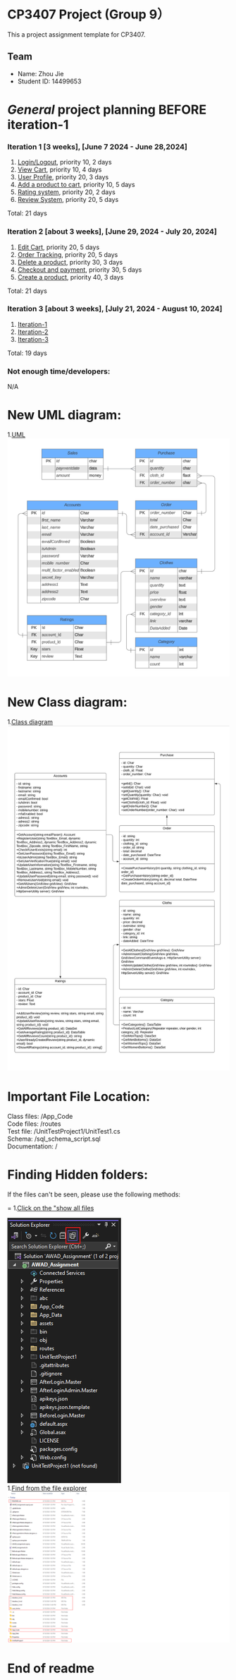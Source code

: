 ﻿ 
# CP3407 Project (Group 9） 

This a project assignment template for CP3407. 
 

## Team

* Name: Zhou Jie
* Student ID: 14499653
 

# *General* project planning BEFORE iteration-1 


### Iteration 1 [3 weeks], [June 7 2024 - June 28,2024]

1. [Login/Logout](./user_stories/user_story_01_Login_Logout.md), priority 10, 2 days
2. [View Cart](./user_stories/user_story_08_View_Cart.md), priority 10, 4 days
3. [User Profile](./user_stories/user_story_06_User_Profile.md), priority 20, 3 days
4. [Add a product to cart](./user_stories/user_story_07_Add_Product_To_Cart.md), priority 10, 5 days
5. [Rating system](./user_stories/user_story_13_Rating_System.md), priority 20, 2 days
6. [Review System](./user_stories/user_story_14_Review_System.md), priority 20, 5 days

Total: 21 days


### Iteration 2 [about 3 weeks], [June 29, 2024 - July 20, 2024]
1. [Edit Cart](./user_stories/user_story_09_Edit_Cart.md), priority 20, 5 days
2. [Order Tracking](./user_stories/user_story_11_Order_Tracking.md), priority 20, 5 days
3. [Delete a product](./user_stories/user_story_04_Delete_Product.md), priority 30, 3 days
4. [Checkout and payment](./user_stories/user_story_10_Checkout_Payment.md), priority 30, 5 days
5. [Create a product](./user_stories/user_story_02_Create_Product.md), priority 40, 3 days



Total: 21 days

### Iteration 3 [about 3 weeks], [July 21, 2024 - August 10, 2024]
1. [Iteration-1](./iteration_1.md)
2. [Iteration-2](./iteration_2.md)
2. [Iteration-3](./iteration_3.md)

Total: 19 days

### Not enough time/developers: 
N/A


# New UML diagram:
1.[UML](user_stories/pictures/new_UML1.png)<br/>
![alt text](user_stories/pictures/new_UML1.png)

# New Class diagram:
1.[Class diagram](user_stories/pictures/new_Class_Diagram.png)
![alt text](user_stories/pictures/new_Class_Diagram.png)


# Important File Location:
Class files: /App_Code<br/>
Code files: /routes<br/>
Test file: /UnitTestProject1/UnitTest1.cs <br/>
Schema: /sql_schema_script.sql <br/>
Documentation: /
# Finding Hidden folders:
If the files can't be seen, please use the following methods:

=
1.[Click on the "show all files](user_stories/pictures/find_all_files1.png)<br/>

![alt text](user_stories/pictures/find_all_files1.png)<br/>
1.[Find from the file explorer ](user_stories/pictures/find_all_files1.png)<br/>
![alt text](user_stories/pictures/find_all_files2.png)<br/>

# End of readme
